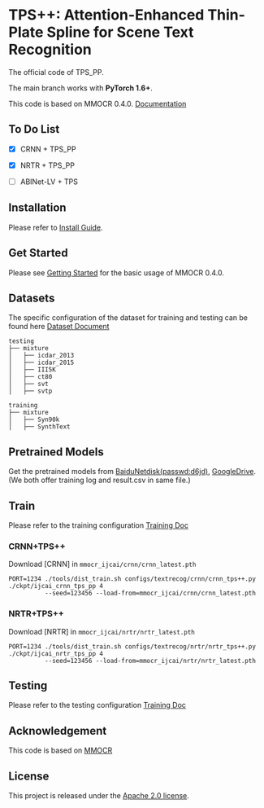 # TPS++: Attention-Enhanced Thin-Plate Spline for Scene Text Recognition

The official code of TPS_PP.

The main branch works with **PyTorch 1.6+**.

This code is based on MMOCR 0.4.0. [Documentation](https://mmocr.readthedocs.io/en/latest/)

## To Do List
* [x] CRNN + TPS_PP
* [x] NRTR + TPS_PP
* [ ] ABINet-LV + TPS


## Installation

Please refer to [Install Guide](https://github.com/simplify23/TPS_PP/blob/main/docs/en/install.md).

## Get Started

Please see [Getting Started](https://github.com/simplify23/TPS_PP/blob/main/docs/en/getting_started.md) for the basic usage of MMOCR 0.4.0.

## Datasets
The specific configuration of the dataset for training and testing can be found here [Dataset Document](https://github.com/simplify23/TPS_PP/blob/main/docs/en/datasets/recog.md)
```
testing 
├── mixture
│   ├── icdar_2013
│   ├── icdar_2015
│   ├── III5K
│   ├── ct80
│   ├── svt
│   ├── svtp

training
├── mixture
│   ├── Syn90k
│   ├── SynthText
```


## Pretrained Models

Get the pretrained models from [BaiduNetdisk(passwd:d6jd)](https://pan.baidu.com/s/1s0oNmd5jQJCvoH1efjfBdg), [GoogleDrive](https://drive.google.com/drive/folders/1PTPFjDdx2Ky0KsZdgn0p9x5fqyrdxKWF?usp=sharing). 
(We both offer training log and result.csv in same file.)

## Train
Please refer to the training configuration [Training Doc](https://github.com/simplify23/TPS_PP/blob/main/docs/en/training.md)
### CRNN+TPS++
Download [CRNN] in `mmocr_ijcai/crnn/crnn_latest.pth`
```
PORT=1234 ./tools/dist_train.sh configs/textrecog/crnn/crnn_tps++.py ./ckpt/ijcai_crnn_tps_pp 4 
          --seed=123456 --load-from=mmocr_ijcai/crnn/crnn_latest.pth
```
### NRTR+TPS++

Download [NRTR] in `mmocr_ijcai/nrtr/nrtr_latest.pth`

```
PORT=1234 ./tools/dist_train.sh configs/textrecog/nrtr/nrtr_tps++.py ./ckpt/ijcai_nrtr_tps_pp 4 
          --seed=123456 --load-from=mmocr_ijcai/nrtr/nrtr_latest.pth
```

## Testing
Please refer to the testing configuration [Training Doc](https://github.com/simplify23/TPS_PP/blob/main/docs/en/testing.md)



## Acknowledgement

This code is based on [MMOCR](https://github.com/open-mmlab/mmocr)  

## License

This project is released under the [Apache 2.0 license](LICENSE).


